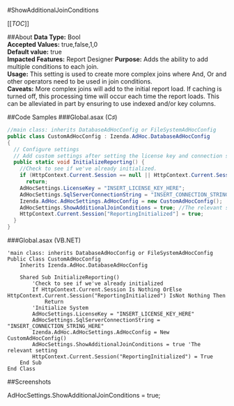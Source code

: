 #ShowAdditionalJoinConditions

[[_TOC_]]

##About
**Data Type:** Bool  
**Accepted Values:** true,false,1,0  
**Default value:** true  
**Impacted Features:** Report Designer
**Purpose:** Adds the ability to add multiple conditions to each join.  
**Usage:** This setting is used to create more complex joins where And, Or and other operators need to be used in join conditions.  
**Caveats:** More complex joins will add to the initial report load. If caching is turned off, this processing time will occur each time the report loads. This can be alleviated in part by ensuring to use indexed and/or key columns.

##Code Samples
###Global.asax (C♯)

```csharp
//main class: inherits DatabaseAdHocConfig or FileSystemAdHocConfig
public class CustomAdHocConfig : Izenda.AdHoc.DatabaseAdHocConfig
{
  // Configure settings
  // Add custom settings after setting the license key and connection string by overriding the ConfigureSettings() method
  public static void InitializeReporting() {
    //Check to see if we've already initialized.
    if (HttpContext.Current.Session == null || HttpContext.Current.Session["ReportingInitialized"] != null)
      return;
    AdHocSettings.LicenseKey = "INSERT_LICENSE_KEY_HERE";
    AdHocSettings.SqlServerConnectionString = "INSERT_CONNECTION_STRING_HERE";
    Izenda.AdHoc.AdHocSettings.AdHocConfig = new CustomAdHocConfig();
    AdHocSettings.ShowAdditionalJoinConditions = true; //The relevant setting
    HttpContext.Current.Session["ReportingInitialized"] = true;
  }
}
```

###Global.asax (VB.NET)

```visualbasic
'main class: inherits DatabaseAdHocConfig or FileSystemAdHocConfig
Public Class CustomAdHocConfig
    Inherits Izenda.AdHoc.DatabaseAdHocConfig

    Shared Sub InitializeReporting()
        'Check to see if we've already initialized
        If HttpContext.Current.Session Is Nothing OrElse HttpContext.Current.Session("ReportingInitialized") IsNot Nothing Then
            Return
        'Initialize System
        AdHocSettings.LicenseKey = "INSERT_LICENSE_KEY_HERE"
        AdHocSettings.SqlServerConnectionString = "INSERT_CONNECTION_STRING_HERE"
        Izenda.AdHoc.AdHocSettings.AdHocConfig = New CustomAdHocConfig()
        AdHocSettings.ShowAdditionalJoinConditions = true 'The relevant setting
        HttpContext.Current.Session("ReportingInitialized") = True
    End Sub
End Class
```

##Screenshots

AdHocSettings.ShowAdditionalJoinConditions = true;
